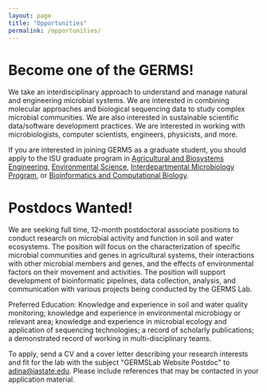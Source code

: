 ```yaml
---
layout: page
title: "Opportunities"
permalink: /opportunities/
---
```


# Become one of the GERMS! #

We take an interdisciplinary approach to understand and manage natural and engineering microbial systems.  We are interested in combining molecular approaches and biological sequencing data to study complex microbial communities.  We are also interested in sustainable scientific data/software development practices.  We are interested in working with microbiologists, computer scientists, engineers, physicists, and more.  

If you are interested in joining GERMS as a graduate student, you should apply to the ISU graduate program in [Agricultural and Biosystems Engineering](http://www.abe.iastate.edu/prospective-students/apply-today/), [Environmental Science](http://www.ensci.iastate.edu/grad/applying.html), [Interdepartmental Microbiology Program](http://www.micro.iastate.edu/), or [Bioinformatics and Computational Biology](http://www.bcb.iastate.edu/Prospect.html#Apply).    

# Postdocs Wanted! #

We are seeking full time, 12-month postdoctoral associate positions to conduct research on microbial activity and function in soil and water ecosystems.  The position will focus on the characterization of specific microbial communities and genes in agricultural systems, their interactions with other microbial members and genes, and the effects of environmental factors on their movement and activities.  The position will support development of bioinformatic pipelines, data collection, analysis, and communication with various projects being conducted by the GERMS Lab.

Preferred Education:  Knowledge and experience in soil and water quality monitoring;  knowledge and experience in environmental microbiogy or relevant area; knowledge and experience in microbial ecology and application of sequencing technologies; a record of scholarly publications; a demonstrated record of working in multi-disciplinary teams.

To apply, send a CV and a cover letter describing your research interests and fit for the lab with the subject "GERMSLab Website Postdoc" to adina@iastate.edu.  Please include references that may be contacted in your application material.

